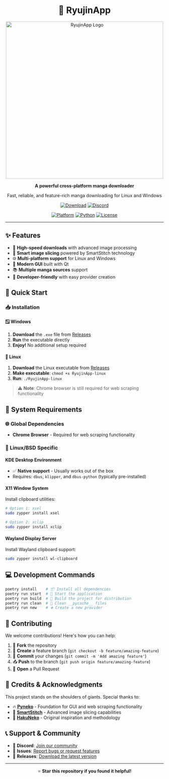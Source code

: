 <div align="center">
  
  # 🐉 RyujinApp

  <a href="https://github.com/Ryujin-K/RyujinApp">
    <img width="500" src="https://i.imgur.com/EWWKqIw.png" alt="RyujinApp Logo" />
  </a>
  
  **A powerful cross-platform manga downloader**
  
  Fast, reliable, and feature-rich manga downloading for Linux and Windows
  
  [![Download](https://img.shields.io/badge/Download-Latest_Release-blue.svg?style=for-the-badge)](https://github.com/Ryujin-K/RyujinApp/releases)
  [![Discord](https://img.shields.io/badge/Discord-Join_Community-5865F2?style=for-the-badge&logo=discord&logoColor=white)](https://discord.gg/zhfWRqYY6B)
  
  [![Platform](https://img.shields.io/badge/Platform-Linux%20%7C%20Windows-lightgrey.svg?style=flat-square)](https://github.com/Ryujin-K/RyujinApp/releases)
  [![Python](https://img.shields.io/badge/Python-3.8+-blue.svg?style=flat-square&logo=python&logoColor=white)](https://www.python.org/)
  [![License](https://img.shields.io/github/license/Ryujin-K/RyujinApp?style=flat-square)](LICENSE)
  
</div>

---

## ✨ Features

- 🚀 **High-speed downloads** with advanced image processing
- 🔄 **Smart image slicing** powered by SmartStitch technology
- 🌐 **Multi-platform support** for Linux and Windows
- 🎨 **Modern GUI** built with Qt
- 📚 **Multiple manga sources** support
- 🔧 **Developer-friendly** with easy provider creation

## 🚀 Quick Start

### 📥 Installation

#### 🪟 Windows
1. **Download** the `.exe` file from [Releases](https://github.com/Ryujin-K/RyujinApp/releases)
2. **Run** the executable directly
3. **Enjoy!** No additional setup required

#### 🐧 Linux
1. **Download** the Linux executable from [Releases](https://github.com/Ryujin-K/RyujinApp/releases)
2. **Make executable**: `chmod +x RyujinApp-linux`
3. **Run**: `./RyujinApp-linux`

> ⚠️ **Note**: Chrome browser is still required for web scraping functionality

## 🔧 System Requirements

### 🌐 Global Dependencies
- **Chrome Browser** - Required for web scraping functionality

### 🐧 Linux/BSD Specific

#### KDE Desktop Environment
- ✅ **Native support** - Usually works out of the box
- Requires: `dbus`, `klipper`, and `dbus-python` (typically pre-installed)

#### X11 Window System
Install clipboard utilities:
```bash
# Option 1: xsel
sudo zypper install xsel

# Option 2: xclip  
sudo zypper install xclip
```

#### Wayland Display Server
Install Wayland clipboard support:
```bash
sudo zypper install wl-clipboard
```

## 💻 Development Commands

```bash
poetry install    # 📦 Install all dependencies
poetry run start  # 🚀 Start the application
poetry run build  # 🔨 Build the project for distribution
poetry run clean  # 🧹 Clean __pycache__ files
poetry run new    # ➕ Create a new provider
```

## 🤝 Contributing

We welcome contributions! Here's how you can help:

1. 🍴 **Fork** the repository
2. 🌿 **Create** a feature branch (`git checkout -b feature/amazing-feature`)
3. 💾 **Commit** your changes (`git commit -m 'Add amazing feature'`)
4. 📤 **Push** to the branch (`git push origin feature/amazing-feature`)
5. 🔀 **Open** a Pull Request

## 📜 Credits & Acknowledgments

This project stands on the shoulders of giants. Special thanks to:

- 🔥 **[Pyneko](https://github.com/Lyem/Pyneko)** - Foundation for GUI and web scraping functionality
- 🧩 **[SmartStitch](https://github.com/MechTechnology/SmartStitch)** - Advanced image slicing capabilities
- 👑 **[HakuNeko](https://github.com/manga-download/hakuneko)** - Original inspiration and methodology

## 📞 Support & Community

- 💬 **Discord**: [Join our community](https://discord.gg/zhfWRqYY6B)
- 🐛 **Issues**: [Report bugs or request features](https://github.com/Ryujin-K/RyujinApp/issues)
- 📖 **Releases**: [Download the latest version](https://github.com/Ryujin-K/RyujinApp/releases)

---

<div align="center">
    
  ⭐ **Star this repository if you found it helpful!**
  
</div>
